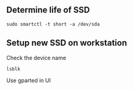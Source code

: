 ## Determine life of SSD

```
sudo smartctl -t short -a /dev/sda
```

## Setup new SSD on workstation

Check the device name

```
lsblk
```

Use gparted in UI


